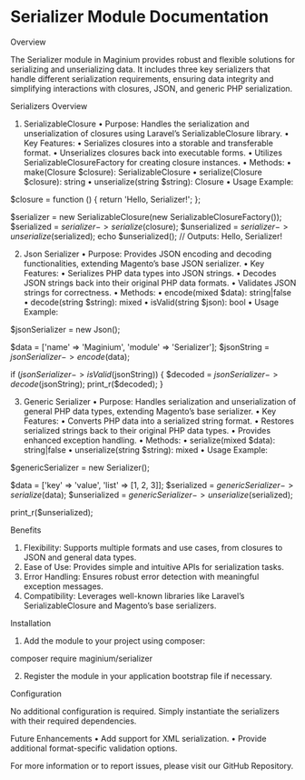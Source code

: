 # Serializer Module Documentation

Overview

The Serializer module in Maginium provides robust and flexible solutions for serializing and unserializing data. It includes three key serializers
that handle different serialization requirements, ensuring data integrity and simplifying interactions with closures, JSON, and generic PHP
serialization.

Serializers Overview

1. SerializableClosure • Purpose: Handles the serialization and unserialization of closures using Laravel’s SerializableClosure library. • Key
   Features: • Serializes closures into a storable and transferable format. • Unserializes closures back into executable forms. • Utilizes
   SerializableClosureFactory for creating closure instances. • Methods: • make(Closure $closure): SerializableClosure • serialize(Closure $closure):
   string • unserialize(string $string): Closure • Usage Example:

$closure = function () { return 'Hello, Serializer!'; };

$serializer = new SerializableClosure(new SerializableClosureFactory());
$serialized = $serializer->serialize($closure);
$unserialized = $serializer->unserialize($serialized); echo $unserialized(); // Outputs: Hello, Serializer!

2. Json Serializer • Purpose: Provides JSON encoding and decoding functionalities, extending Magento’s base JSON serializer. • Key Features: •
   Serializes PHP data types into JSON strings. • Decodes JSON strings back into their original PHP data formats. • Validates JSON strings for
   correctness. • Methods: • encode(mixed $data): string|false • decode(string $string): mixed • isValid(string $json): bool • Usage Example:

$jsonSerializer = new Json();

$data = ['name' => 'Maginium', 'module' => 'Serializer'];
$jsonString = $jsonSerializer->encode($data);

if ($jsonSerializer->isValid($jsonString)) { $decoded = $jsonSerializer->decode($jsonString); print_r($decoded); }

3. Generic Serializer • Purpose: Handles serialization and unserialization of general PHP data types, extending Magento’s base serializer. • Key
   Features: • Converts PHP data into a serialized string format. • Restores serialized strings back to their original PHP data types. • Provides
   enhanced exception handling. • Methods: • serialize(mixed $data): string|false • unserialize(string $string): mixed • Usage Example:

$genericSerializer = new Serializer();

$data = ['key' => 'value', 'list' => [1, 2, 3]];
$serialized = $genericSerializer->serialize($data);
$unserialized = $genericSerializer->unserialize($serialized);

print_r($unserialized);

Benefits

1.  Flexibility: Supports multiple formats and use cases, from closures to JSON and general data types.
2.  Ease of Use: Provides simple and intuitive APIs for serialization tasks.
3.  Error Handling: Ensures robust error detection with meaningful exception messages.
4.  Compatibility: Leverages well-known libraries like Laravel’s SerializableClosure and Magento’s base serializers.

Installation

1.  Add the module to your project using composer:

composer require maginium/serializer

2.  Register the module in your application bootstrap file if necessary.

Configuration

No additional configuration is required. Simply instantiate the serializers with their required dependencies.

Future Enhancements • Add support for XML serialization. • Provide additional format-specific validation options.

For more information or to report issues, please visit our GitHub Repository.
